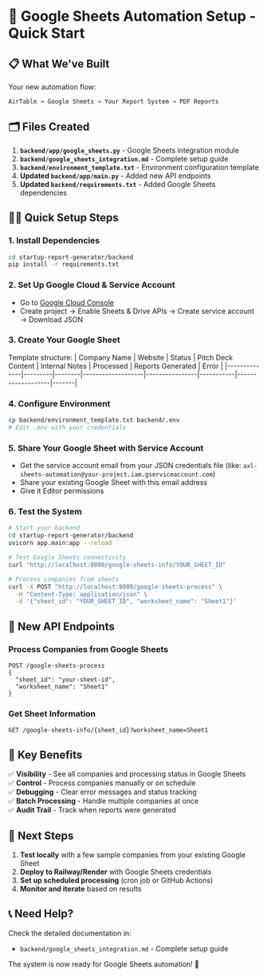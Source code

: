 # 🚀 Google Sheets Automation Setup - Quick Start

## 📋 What We've Built

Your new automation flow:
```
AirTable → Google Sheets → Your Report System → PDF Reports
```

## 🗂️ Files Created

1. **`backend/app/google_sheets.py`** - Google Sheets integration module
2. **`backend/google_sheets_integration.md`** - Complete setup guide  
3. **`backend/environment_template.txt`** - Environment configuration template
4. **Updated `backend/app/main.py`** - Added new API endpoints
5. **Updated `backend/requirements.txt`** - Added Google Sheets dependencies

## 🏃‍♂️ Quick Setup Steps

### 1. Install Dependencies
```bash
cd startup-report-generator/backend
pip install -r requirements.txt
```

### 2. Set Up Google Cloud & Service Account
- Go to [Google Cloud Console](https://console.cloud.google.com/)
- Create project → Enable Sheets & Drive APIs → Create service account → Download JSON

### 3. Create Your Google Sheet
Template structure:
| Company Name | Website | Status | Pitch Deck Content | Internal Notes | Processed | Reports Generated | Error |
|--------------|---------|--------|-------------------|----------------|-----------|-------------------|-------|

### 4. Configure Environment
```bash
cp backend/environment_template.txt backend/.env
# Edit .env with your credentials
```

### 5. Share Your Google Sheet with Service Account
- Get the service account email from your JSON credentials file (like: `axl-sheets-automation@your-project.iam.gserviceaccount.com`)
- Share your existing Google Sheet with this email address
- Give it Editor permissions

### 6. Test the System
```bash
# Start your backend
cd startup-report-generator/backend
uvicorn app.main:app --reload

# Test Google Sheets connectivity
curl "http://localhost:8000/google-sheets-info/YOUR_SHEET_ID"

# Process companies from sheets
curl -X POST "http://localhost:8000/google-sheets-process" \
  -H "Content-Type: application/json" \
  -d '{"sheet_id": "YOUR_SHEET_ID", "worksheet_name": "Sheet1"}'
```

## 🎯 New API Endpoints

### Process Companies from Google Sheets
```http
POST /google-sheets-process
{
  "sheet_id": "your-sheet-id",
  "worksheet_name": "Sheet1"
}
```

### Get Sheet Information
```http
GET /google-sheets-info/{sheet_id}?worksheet_name=Sheet1
```

## 🔧 Key Benefits

✅ **Visibility** - See all companies and processing status in Google Sheets  
✅ **Control** - Process companies manually or on schedule  
✅ **Debugging** - Clear error messages and status tracking  
✅ **Batch Processing** - Handle multiple companies at once  
✅ **Audit Trail** - Track when reports were generated  

## 🚦 Next Steps

1. **Test locally** with a few sample companies from your existing Google Sheet
2. **Deploy to Railway/Render** with Google Sheets credentials
3. **Set up scheduled processing** (cron job or GitHub Actions) 
4. **Monitor and iterate** based on results

## 📞 Need Help?

Check the detailed documentation in:
- `backend/google_sheets_integration.md` - Complete setup guide

The system is now ready for Google Sheets automation! 🎉 